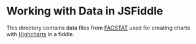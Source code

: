 Working with Data in JSFiddle
==============
This directory contains data files from [FAOSTAT](http://www.fao.org/faostat/en/#home) used for creating charts with [Highcharts](http://www.highcharts.com/) in a fiddle.